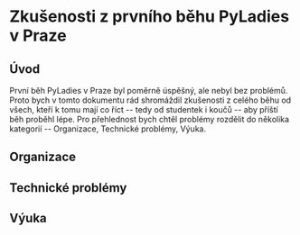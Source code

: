 # Zkušenosti z prvního běhu PyLadies v Praze

## Úvod

První běh PyLadies v Praze byl poměrně úspěšný, ale nebyl bez problémů. Proto bych v tomto dokumentu rád shromáždil zkušenosti z celého běhu od všech, kteří k tomu mají co říct -- tedy od studentek i koučů -- aby příští běh proběhl lépe. Pro přehlednost bych chtěl problémy rozdělit do několika kategorií -- Organizace, Technické problémy, Výuka.

## Organizace

## Technické problémy

## Výuka